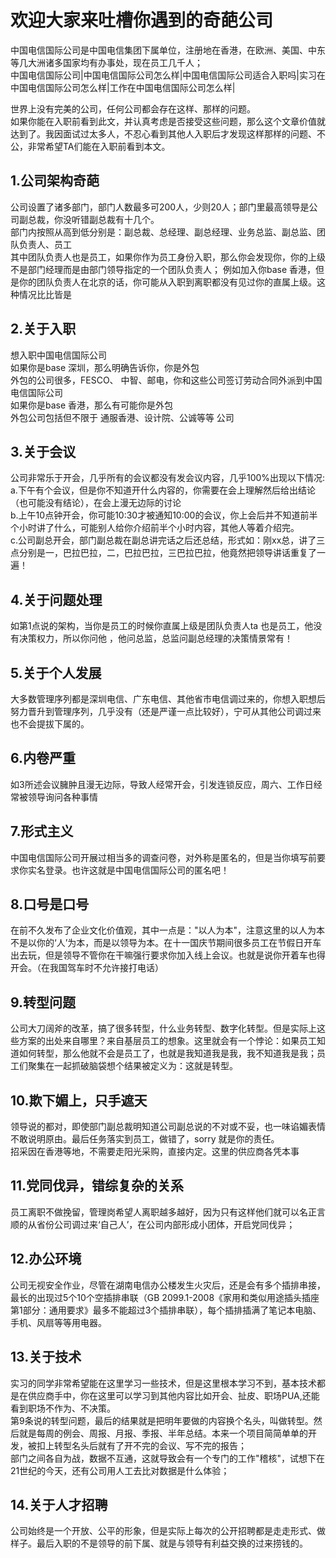 # 欢迎大家来吐槽你遇到的奇葩公司

中国电信国际公司是中国电信集团下属单位，注册地在香港，在欧洲、美国、中东等几大洲诸多国家均有办事处，现在员工几千人；   
中国电信国际公司|中国电信国际公司怎么样|中国电信国际公司适合入职吗|实习在中国电信国际公司怎么样|工作在中国电信国际公司怎么样| 

世界上没有完美的公司，任何公司都会存在这样、那样的问题。  
如果你能在入职前看到此文，并认真考虑是否接受这些问题，那么这个文章价值就达到了。我因面试过太多人，不忍心看到其他人入职后才发现这样那样的问题、不公，非常希望TA们能在入职前看到本文。

1.公司架构奇葩
---
公司设置了诸多部门，部门人数最多可200人，少则20人；部门里最高领导是公司副总裁，你没听错副总裁有十几个。  
部门内按照从高到低分别是：副总裁、总经理、副总经理、业务总监、副总监、团队负责人、员工  
其中团队负责人也是员工，如果你作为员工身份入职，那么你会发现你，你的上级不是部门经理而是由部门领导指定的一个团队负责人； 
例如加入你base 香港，但是你的团队负责人在北京的话，你可能从入职到离职都没有见过你的直属上级。这种情况比比皆是

2.关于入职
---
想入职中国电信国际公司  
如果你是base 深圳，那么明确告诉你，你是外包  
外包的公司很多，FESCO、 中智、邮电，你和这些公司签订劳动合同外派到中国电信国际公司  
如果你是base 香港，那么有可能你是外包  
外包公司包括但不限于 通服香港、设计院、公诚等等 公司  

3.关于会议
---
公司非常乐于开会，几乎所有的会议都没有发会议内容，几乎100%出现以下情况:  
a.下午有个会议，但是你不知道开什么内容的，你需要在会上理解然后给出结论（也可能没有结论），在会上漫无边际的讨论  
b.上午10点钟开会，你可能10:30才被通知10:00的会议，你上会后并不知道前半个小时讲了什么，可能别人给你介绍前半个小时内容，其他人等着介绍完。  
c.公司副总开会，部门副总裁在副总讲完话之后还总结，形式如：刚xx总，讲了三点分别是一，巴拉巴拉，二，巴拉巴拉，三巴拉巴拉，他竟然把领导讲话重复了一遍！  

4.关于问题处理
---
如第1点说的架构，当你是员工的时候你直属上级是团队负责人ta 也是员工，他没有决策权力，所以你问他 ，他问总监，总监问副总经理的决策情景常有！  

5.关于个人发展
---
大多数管理序列都是深圳电信、广东电信、其他省市电信调过来的，你想入职想后努力晋升到管理序列，几乎没有（还是严谨一点比较好），宁可从其他公司调过来也不会提拔下属的。

6.内卷严重
---
如3所述会议臃肿且漫无边际，导致人经常开会，引发连锁反应，周六、工作日经常被领导询问各种事情  

7.形式主义
---
中国电信国际公司开展过相当多的调查问卷，对外称是匿名的，但是当你填写前要求你实名登录。也许这就是中国电信国际公司的匿名吧！  

8.口号是口号
---
在前不久发布了企业文化价值观，其中一点是："以人为本"，注意这里的以人为本不是以你的‘人’为本，而是以领导为本。在十一国庆节期间很多员工在节假日开车出去玩，但是领导不管你在干嘛强行要求你加入线上会议。也就是说你开着车也得开会。（在我国驾车时不允许接打电话）  

9.转型问题
---
公司大刀阔斧的改革，搞了很多转型，什么业务转型、数字化转型。但是实际上这些方案的出处来自哪里？来自基层员工的想象。这里就会有一个悖论：如果员工知道如何转型，那么他就不会是员工了，也就是我知道我是我，我不知道我是我；员工们聚集在一起抓破脑袋想个结果被定义为：这就是转型。 

10.欺下媚上，只手遮天
---
领导说的都对，即使部门副总裁明知道公司副总说的不对或不妥，也一味谄媚表情不敢说明原由。最后任务落实到员工，做错了，sorry 就是你的责任。  
招采因在香港等地，不需要走阳光采购，直接内定。这里的供应商各凭本事

11.党同伐异，错综复杂的关系
---
员工离职不做挽留，管理岗希望人离职越多越好，因为只有这样他们就可以名正言顺的从省份公司调过来‘自己人’，在公司内部形成小团体，开启党同伐异；

12.办公环境
---
公司无视安全作业，尽管在湖南电信办公楼发生火灾后，还是会有多个插排串接，最长的出现过5个10个空插排串联（GB 2099.1-2008《家用和类似用途插头插座 第1部分：通用要求》最多不能超过3个插排串联），每个插排插满了笔记本电脑、手机、风扇等等用电器。

13.关于技术
---
实习的同学非常希望能在这里学习一些技术，但是这里根本学习不到，基本技术都是在供应商手中，你在这里可以学习到其他内容比如开会、扯皮、职场PUA,还能看到职场不作为、不决策。  
第9条说的转型问题，最后的结果就是把明年要做的内容换个名头，叫做转型。然后就是每周的例会、周报、月报、季报、半年总结。本来一个项目简简单单的开发，被扣上转型名头后就有了开不完的会议、写不完的报告；  
部门之间各自为战，数据不互通，这就导致会有一个专门的工作"稽核"，试想下在21世纪的今天，还有公司用人工去比对数据是什么体验；

14.关于人才招聘
---
公司始终是一个开放、公平的形象，但是实际上每次的公开招聘都是走走形式、做样子。最后入职的不是领导的前下属、就是与领导有利益交换的过来捞钱的。



